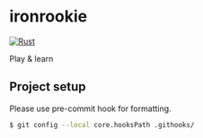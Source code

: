 # ironrookie
[![Rust](https://github.com/ooonak/ironrookie/actions/workflows/rust.yml/badge.svg)](https://github.com/ooonak/ironrookie/actions/workflows/rust.yml)

Play &amp; learn

## Project setup
Please use pre-commit hook for formatting.

```bash
$ git config --local core.hooksPath .githooks/
```

